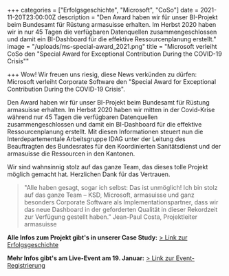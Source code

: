 +++
categories = ["Erfolgsgeschichte", "Microsoft", "CoSo"]
date = 2021-11-20T23:00:00Z
description = "Den Award haben wir für unser BI-Projekt beim Bundesamt für Rüstung armasuisse erhalten. Im Herbst 2020 haben wir in nur 45 Tagen die verfügbaren Datenquellen zusammengeschlossen und damit ein BI-Dashboard für die effektive Ressourcenplanung erstellt."
image = "/uploads/ms-special-award_2021.png"
title = "Microsoft verleiht CoSo den \"Special Award for Exceptional Contribution During the COVID-19 Crisis\""

+++
Wow! Wir freuen uns riesig, diese News verkünden zu dürfen: Microsoft verleiht Corporate Software den "Special Award for Exceptional Contribution During the COVID-19 Crisis".

Den Award haben wir für unser BI-Projekt beim Bundesamt für Rüstung armasuisse erhalten. Im Herbst 2020 haben wir mitten in der Covid-Krise während nur 45 Tagen die verfügbaren Datenquellen zusammengeschlossen und damit ein BI-Dashboard für die effektive Ressourcenplanung erstellt. Mit diesen Informationen steuert nun die Interdepartementale Arbeitsgruppe IDAG unter der Leitung des Beauftragten des Bundesrates für den Koordinierten Sanitätsdienst und der armasuisse die Ressourcen in den Kantonen.

Wir sind wahnsinnig stolz auf das ganze Team, das dieses tolle Projekt möglich gemacht hat. Herzlichen Dank für das Vertrauen.

> "Alle haben gesagt, sogar ich selbst: Das ist unmöglich! Ich bin stolz auf das ganze Team – KSD, Microsoft, armasuisse und ganz besonders Corporate Software als Implementationspartner, dass wir das neue Dashboard in der geforderten Qualität in dieser Rekordzeit zur Verfügung gestellt haben.” Jean-Paul Costa, Projektleiter armasuisse

**Alle Infos zum Projekt gibt's in unserer Case Study:** [> Link zur Erfolgsgeschichte](https://www.corporatesoftware.ch/success/mit-cloud-daten-gegen-die-pandemie-eine-case-study-zu-moderner-landesverteidigung/ "Link zur Case Study")

**Mehr Infos gibt's am Live-Event am 19. Januar:** [> Link zur Event-Registrierung](https://forms.office.com/Pages/ResponsePage.aspx?id=QX69K8kCTkuBaDOfkAxDGbQqOeDm_PlKpHscAjk1UeJUMktVWDRBQzhZRjJSTVNOTzNWRVhVS1lLWCQlQCN0PWcu "Link zum Live-Event ")